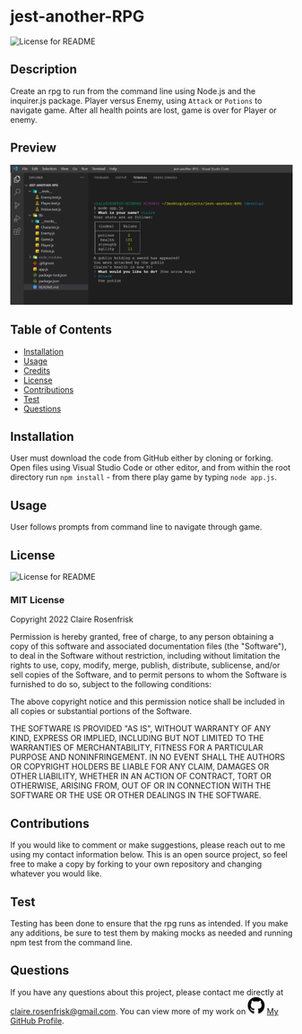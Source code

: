 
  
  # jest-another-RPG
  ![License for README](https://img.shields.io/badge/license-MIT-green/)


  ## Description
  Create an rpg to run from the command line using Node.js and the inquirer.js package. Player versus Enemy, using `Attack` or `Potions` to navigate game. After all health points are lost, game is over for Player or enemy.


  ## Preview
  ![Your Picture Here](assets/images/jest-another-RPG-start.png)


  ## Table of Contents
  * [Installation](#Installation)
  * [Usage](#Usage)
  * [Credits](#Credits)
  * [License](#License)
  * [Contributions](#Contributions)
  * [Test](#Test)
  * [Questions](#Questions)
  

  ## Installation
  User must download the code from GitHub either by cloning or forking. Open files using Visual Studio Code or other editor, and from within the root directory run `npm install` - from there play game by typing `node app.js`.


  ## Usage
  User follows prompts from command line to navigate through game.


  ## License
  ![License for README](https://img.shields.io/badge/license-MIT-green/)
  
  ### MIT License

  Copyright 2022 Claire Rosenfrisk

  Permission is hereby granted, free of charge, to any person obtaining a copy of this software and associated documentation files (the "Software"), to deal in the Software without restriction, including without limitation the rights to use, copy, modify, merge, publish, distribute, sublicense, and/or sell copies of the Software, and to permit persons to whom the Software is furnished to do so, subject to the following conditions:
      
  The above copyright notice and this permission notice shall be included in all copies or substantial portions of the Software.
      
  THE SOFTWARE IS PROVIDED "AS IS", WITHOUT WARRANTY OF ANY KIND, EXPRESS OR IMPLIED, INCLUDING BUT NOT LIMITED TO THE WARRANTIES OF MERCHANTABILITY, FITNESS FOR A PARTICULAR PURPOSE AND NONINFRINGEMENT. IN NO EVENT SHALL THE AUTHORS OR COPYRIGHT HOLDERS BE LIABLE FOR ANY CLAIM, DAMAGES OR OTHER LIABILITY, WHETHER IN AN ACTION OF CONTRACT, TORT OR OTHERWISE, ARISING FROM, OUT OF OR IN CONNECTION WITH THE SOFTWARE OR THE USE OR OTHER DEALINGS IN THE SOFTWARE.
  

  ## Contributions
  If you would like to comment or make suggestions, please reach out to me using my contact information below. This is an open source project, so feel free to make a copy by forking to your own repository and changing whatever you would like.


  ## Test
  Testing has been done to ensure that the rpg runs as intended. If you make any additions, be sure to test them by making mocks as needed and running npm test from the command line.

  
  ## Questions
  If you have any questions about this project, please contact me directly at claire.rosenfrisk@gmail.com. You can view more of my work on 
  ![GitHub](assets/images/github-brands.svg) [My GitHub Profile](https://github.com/crosenfrisk).

